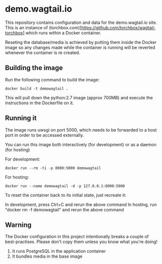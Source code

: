 demo.wagtail.io
===============

This repository contains configuration and data for the demo.wagtail.io site. This is an instance of (torchbox.com)[https://github.com/torchbox/wagtail-torchbox] which runs within a Docker container.

Reseting the database/media is achieved by putting them inside the Docker image so any changes made while the container is running will be reverted whenever the container is re created.

Building the image
------------------

Run the following command to build the image:

    docker build -t demowagtail .


This will pull down the python:2.7 image (approx 700MB) and execute the instructions in the Dockerfile on it.

Running it
----------

The image runs uwsgi on port 5000, which needs to be forwarded to a host port in order to be accessed externally.

You can run this image both interactively (for development) or as a daemon (for hosting)

For development:

    docker run --rm -ti -p 8000:5000 demowagtail

For hosting:

    docker run --name demowagtail -d -p 127.0.0.1:8000:5000

To reset the container back to its initial state, just recreate it:

In development, press Ctrl+C and rerun the above command
In hosting, run "docker rm -f demowagtail" and rerun the above command

Warning
-------

The Docker configuration in this project intentionally breaks a couple of best-practises. Please don't copy them unless you know what you're doing!

1) It runs PostgreSQL in the application container
2) It bundles media in the base image

